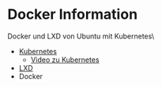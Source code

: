 # Docker Information
Docker und LXD von Ubuntu mit Kubernetes\
- [Kubernetes](https://kubernetes.io/de/)
  - [Video zu Kubernetes](https://www.youtube.com/watch?v=H06qrNmGqyE) 
- [LXD](https://canonical.com/lxd)
- Docker
